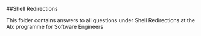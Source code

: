 ##Shell Redirections

This folder contains answers to all questions under Shell Redirections at the Alx programme for Software Engineers
